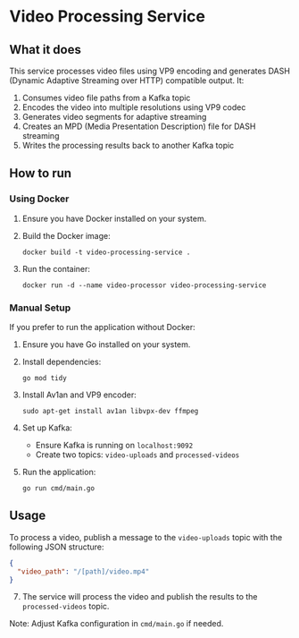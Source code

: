 # Video Processing Service

## What it does

This service processes video files using VP9 encoding and generates DASH (Dynamic Adaptive Streaming over HTTP) compatible output. It:

1. Consumes video file paths from a Kafka topic
2. Encodes the video into multiple resolutions using VP9 codec
3. Generates video segments for adaptive streaming
4. Creates an MPD (Media Presentation Description) file for DASH streaming
5. Writes the processing results back to another Kafka topic

## How to run

### Using Docker

1. Ensure you have Docker installed on your system.

2. Build the Docker image:
   ```
   docker build -t video-processing-service .
   ```

3. Run the container:
   ```
   docker run -d --name video-processor video-processing-service
   ```

### Manual Setup

If you prefer to run the application without Docker:

1. Ensure you have Go installed on your system.

2. Install dependencies:
   ```
   go mod tidy
   ```

3. Install Av1an and VP9 encoder:
   ```
   sudo apt-get install av1an libvpx-dev ffmpeg 
   ```

4. Set up Kafka:
   - Ensure Kafka is running on `localhost:9092`
   - Create two topics: `video-uploads` and `processed-videos`

5. Run the application:
   ```
   go run cmd/main.go
   ```

## Usage

To process a video, publish a message to the `video-uploads` topic with the following JSON structure:
```json
{
  "video_path": "/[path]/video.mp4"
}
```

7. The service will process the video and publish the results to the `processed-videos` topic.

Note: Adjust Kafka configuration in `cmd/main.go` if needed.
